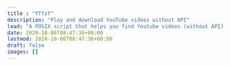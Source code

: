 ```yaml
---
title : "YTfzf"
description: "Play and download YouTube videos without API"
lead: "A POSIX script that helps you find Youtube videos (without API) and opens/downloads them using mpv/youtube-dl."
date: 2020-10-06T08:47:36+00:00
lastmod: 2020-10-06T08:47:36+00:00
draft: false
images: []
---
```

